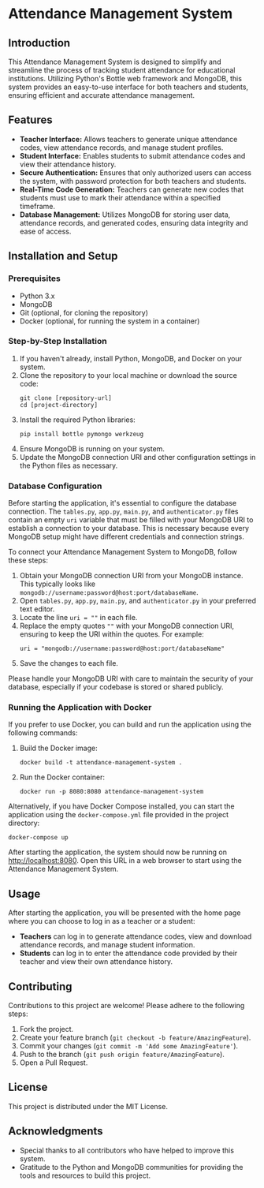 
# Attendance Management System
## Introduction

This Attendance Management System is designed to simplify and streamline the process of tracking student attendance for educational institutions. Utilizing Python's Bottle web framework and MongoDB, this system provides an easy-to-use interface for both teachers and students, ensuring efficient and accurate attendance management.

## Features

- **Teacher Interface:** Allows teachers to generate unique attendance codes, view attendance records, and manage student profiles.
- **Student Interface:** Enables students to submit attendance codes and view their attendance history.
- **Secure Authentication:** Ensures that only authorized users can access the system, with password protection for both teachers and students.
- **Real-Time Code Generation:** Teachers can generate new codes that students must use to mark their attendance within a specified timeframe.
- **Database Management:** Utilizes MongoDB for storing user data, attendance records, and generated codes, ensuring data integrity and ease of access.

## Installation and Setup

### Prerequisites

- Python 3.x
- MongoDB
- Git (optional, for cloning the repository)
- Docker (optional, for running the system in a container)

### Step-by-Step Installation

1. If you haven't already, install Python, MongoDB, and Docker on your system.
2. Clone the repository to your local machine or download the source code:
   ```
   git clone [repository-url]
   cd [project-directory]
   ```
3. Install the required Python libraries:
   ```
   pip install bottle pymongo werkzeug
   ```
4. Ensure MongoDB is running on your system.
5. Update the MongoDB connection URI and other configuration settings in the Python files as necessary.

### Database Configuration

Before starting the application, it's essential to configure the database connection. The `tables.py`, `app.py`, `main.py`, and `authenticator.py` files contain an empty `uri` variable that must be filled with your MongoDB URI to establish a connection to your database. This is necessary because every MongoDB setup might have different credentials and connection strings.

To connect your Attendance Management System to MongoDB, follow these steps:

1. Obtain your MongoDB connection URI from your MongoDB instance. This typically looks like `mongodb://username:password@host:port/databaseName`.
2. Open `tables.py`, `app.py`, `main.py`, and `authenticator.py` in your preferred text editor.
3. Locate the line `uri = ""` in each file.
4. Replace the empty quotes `""` with your MongoDB connection URI, ensuring to keep the URI within the quotes. For example:
   ```
   uri = "mongodb://username:password@host:port/databaseName"
   ```
5. Save the changes to each file.

Please handle your MongoDB URI with care to maintain the security of your database, especially if your codebase is stored or shared publicly.

### Running the Application with Docker

If you prefer to use Docker, you can build and run the application using the following commands:

1. Build the Docker image:
   ```
   docker build -t attendance-management-system .
   ```
2. Run the Docker container:
   ```
   docker run -p 8080:8080 attendance-management-system
   ```

Alternatively, if you have Docker Compose installed, you can start the application using the `docker-compose.yml` file provided in the project directory:
```
docker-compose up
```

After starting the application, the system should now be running on [http://localhost:8080](http://localhost:8080). Open this URL in a web browser to start using the Attendance Management System.

## Usage

After starting the application, you will be presented with the home page where you can choose to log in as a teacher or a student:

- **Teachers** can log in to generate attendance codes, view and download attendance records, and manage student information.
- **Students** can log in to enter the attendance code provided by their teacher and view their own attendance history.

## Contributing

Contributions to this project are welcome! Please adhere to the following steps:

1. Fork the project.
2. Create your feature branch (`git checkout -b feature/AmazingFeature`).
3. Commit your changes (`git commit -m 'Add some AmazingFeature'`).
4. Push to the branch (`git push origin feature/AmazingFeature`).
5. Open a Pull Request.

## License

This project is distributed under the MIT License.

## Acknowledgments

- Special thanks to all contributors who have helped to improve this system.
- Gratitude to the Python and MongoDB communities for providing the tools and resources to build this project.
